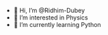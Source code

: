 - 👋 Hi, I’m @Ridhim-Dubey
- 👀 I’m interested in Physics 
- 🌱 I’m currently learning Python

<!---
Ridhim-Dubey/Ridhim-Dubey is a ✨ special ✨ repository because its `README.md` (this file) appears on your GitHub profile.
You can click the Preview link to take a look at your changes.
--->
